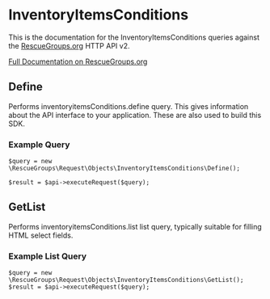 # InventoryItemsConditions

This is the documentation for the InventoryItemsConditions queries against the [RescueGroups.org](https://www.rescuegroups.org/) HTTP API v2.

[Full Documentation on RescueGroups.org](https://userguide.rescuegroups.org/display/APIDG/Object+definitions#Objectdefinitions-inventoryitemsConditions)

## Define
Performs inventoryitemsConditions.define query. This gives information about the API interface to your application. These are also used to build this SDK.

### Example Query

    $query = new \RescueGroups\Request\Objects\InventoryItemsConditions\Define();

    $result = $api->executeRequest($query);
## GetList
Performs inventoryitemsConditions.list list query, typically suitable for filling HTML select fields.

### Example List Query

    $query = new \RescueGroups\Request\Objects\InventoryItemsConditions\GetList();
    $result = $api->executeRequest($query);
